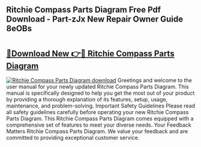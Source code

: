 ## Ritchie Compass Parts Diagram Free Pdf Download - Part-zJx New Repair Owner Guide 8eOBs

# <h2><a href="http://dfqsa1s.blite.top/?on=Ritchie+Compass+Parts+Diagram">🔗Download New 👉🔴 Ritchie Compass Parts Diagram</a></h2>

[![Ritchie Compass Parts Diagram download](https://i.imgur.com/lujVjoI.png)](http://dfqsa1s.blite.top/?on=Ritchie+Compass+Parts+Diagram)
Greetings and welcome to the user manual for your newly updated Ritchie Compass Parts Diagram. This manual is specifically designed to help you get the most out of your product by providing a thorough explanation of its features, setup, usage, maintenance, and problem-solving. Important Safety Guidelines Please read all safety guidelines carefully before operating your new Ritchie Compass Parts Diagram. This Ritchie Compass Parts Diagram comes equipped with a comprehensive set of features to meet your diverse needs. Your Feedback Matters Ritchie Compass Parts Diagram. We value your feedback and are committed to providing exceptional customer service.
